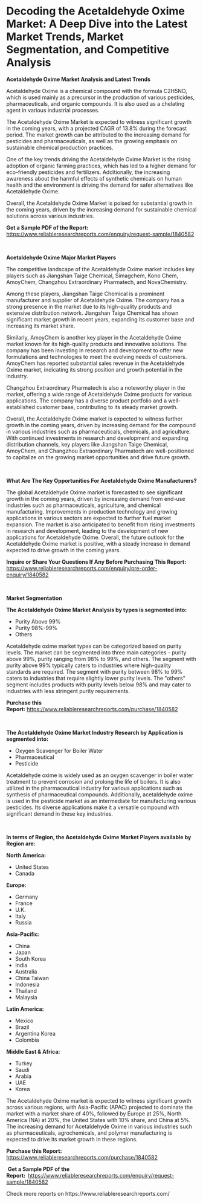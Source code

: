 <p><h1>Decoding the Acetaldehyde Oxime Market: A Deep Dive into the Latest Market Trends, Market Segmentation, and Competitive Analysis</h1></p><p><strong>Acetaldehyde Oxime Market Analysis and Latest Trends</strong></p>
<p><p>Acetaldehyde Oxime is a chemical compound with the formula C2H5NO, which is used mainly as a precursor in the production of various pesticides, pharmaceuticals, and organic compounds. It is also used as a chelating agent in various industrial processes.</p><p>The Acetaldehyde Oxime Market is expected to witness significant growth in the coming years, with a projected CAGR of 13.8% during the forecast period. The market growth can be attributed to the increasing demand for pesticides and pharmaceuticals, as well as the growing emphasis on sustainable chemical production practices.</p><p>One of the key trends driving the Acetaldehyde Oxime Market is the rising adoption of organic farming practices, which has led to a higher demand for eco-friendly pesticides and fertilizers. Additionally, the increasing awareness about the harmful effects of synthetic chemicals on human health and the environment is driving the demand for safer alternatives like Acetaldehyde Oxime.</p><p>Overall, the Acetaldehyde Oxime Market is poised for substantial growth in the coming years, driven by the increasing demand for sustainable chemical solutions across various industries.</p></p>
<p><strong>Get a Sample PDF of the Report:&nbsp;</strong> <a href="https://www.reliableresearchreports.com/enquiry/request-sample/1840582">https://www.reliableresearchreports.com/enquiry/request-sample/1840582</a></p>
<p>&nbsp;</p>
<p><strong>Acetaldehyde Oxime Major Market Players</strong></p>
<p><p>The competitive landscape of the Acetaldehyde Oxime market includes key players such as Jiangshan Taige Chemical, Simagchem, Kono Chem, AmoyChem, Changzhou Extraordinary Pharmatech, and NovaChemistry. </p><p>Among these players, Jiangshan Taige Chemical is a prominent manufacturer and supplier of Acetaldehyde Oxime. The company has a strong presence in the market due to its high-quality products and extensive distribution network. Jiangshan Taige Chemical has shown significant market growth in recent years, expanding its customer base and increasing its market share. </p><p>Similarly, AmoyChem is another key player in the Acetaldehyde Oxime market known for its high-quality products and innovative solutions. The company has been investing in research and development to offer new formulations and technologies to meet the evolving needs of customers. AmoyChem has reported substantial sales revenue in the Acetaldehyde Oxime market, indicating its strong position and growth potential in the industry. </p><p>Changzhou Extraordinary Pharmatech is also a noteworthy player in the market, offering a wide range of Acetaldehyde Oxime products for various applications. The company has a diverse product portfolio and a well-established customer base, contributing to its steady market growth. </p><p>Overall, the Acetaldehyde Oxime market is expected to witness further growth in the coming years, driven by increasing demand for the compound in various industries such as pharmaceuticals, chemicals, and agriculture. With continued investments in research and development and expanding distribution channels, key players like Jiangshan Taige Chemical, AmoyChem, and Changzhou Extraordinary Pharmatech are well-positioned to capitalize on the growing market opportunities and drive future growth.</p></p>
<p>&nbsp;</p>
<p><strong>What Are The Key Opportunities For Acetaldehyde Oxime Manufacturers?</strong></p>
<p><p>The global Acetaldehyde Oxime market is forecasted to see significant growth in the coming years, driven by increasing demand from end-use industries such as pharmaceuticals, agriculture, and chemical manufacturing. Improvements in production technology and growing applications in various sectors are expected to further fuel market expansion. The market is also anticipated to benefit from rising investments in research and development, leading to the development of new applications for Acetaldehyde Oxime. Overall, the future outlook for the Acetaldehyde Oxime market is positive, with a steady increase in demand expected to drive growth in the coming years.</p></p>
<p><strong>Inquire or Share Your Questions If Any Before Purchasing This Report:</strong> <a href="https://www.reliableresearchreports.com/enquiry/pre-order-enquiry/1840582">https://www.reliableresearchreports.com/enquiry/pre-order-enquiry/1840582</a></p>
<p>&nbsp;</p>
<p><strong>Market Segmentation</strong></p>
<p><strong>The Acetaldehyde Oxime Market Analysis by types is segmented into:</strong></p>
<p><ul><li>Purity Above 99%</li><li>Purity 98%-99%</li><li>Others</li></ul></p>
<p><p>Acetaldehyde oxime market types can be categorized based on purity levels. The market can be segmented into three main categories - purity above 99%, purity ranging from 98% to 99%, and others. The segment with purity above 99% typically caters to industries where high-quality standards are required. The segment with purity between 98% to 99% caters to industries that require slightly lower purity levels. The "others" segment includes products with purity levels below 98% and may cater to industries with less stringent purity requirements.</p></p>
<p><strong>Purchase this Report:&nbsp;</strong><a href="https://www.reliableresearchreports.com/purchase/1840582">https://www.reliableresearchreports.com/purchase/1840582</a></p>
<p>&nbsp;</p>
<p><strong>The Acetaldehyde Oxime Market Industry Research by Application is segmented into:</strong></p>
<p><ul><li>Oxygen Scavenger for Boiler Water</li><li>Pharmaceutical</li><li>Pesticide</li></ul></p>
<p><p>Acetaldehyde oxime is widely used as an oxygen scavenger in boiler water treatment to prevent corrosion and prolong the life of boilers. It is also utilized in the pharmaceutical industry for various applications such as synthesis of pharmaceutical compounds. Additionally, acetaldehyde oxime is used in the pesticide market as an intermediate for manufacturing various pesticides. Its diverse applications make it a versatile compound with significant demand in these key industries.</p></p>
<p>&nbsp;</p>
<p><strong>In terms of Region, the Acetaldehyde Oxime Market Players available by Region are:</strong></p>
<p>
    <p> <strong> North America: </strong>
        <ul>
            <li>United States</li>
            <li>Canada</li>
        </ul>
        </p> 
    <p> <strong> Europe: </strong>
        <ul>
            <li>Germany</li>
            <li>France</li>
            <li>U.K.</li>
            <li>Italy</li>
            <li>Russia</li>
        </ul>
        </p> 
    <p> <strong> Asia-Pacific: </strong>
        <ul>
            <li>China</li>
            <li>Japan</li>
            <li>South Korea</li>
            <li>India</li>
            <li>Australia</li>
            <li>China Taiwan</li>
            <li>Indonesia</li>
            <li>Thailand</li>
            <li>Malaysia</li>
        </ul>
        </p> 
    <p> <strong> Latin America: </strong>
        <ul>
            <li>Mexico</li>
            <li>Brazil</li>
            <li>Argentina Korea</li>
            <li>Colombia</li>
        </ul>
        </p> 
    <p> <strong> Middle East & Africa: </strong>
        <ul>
            <li>Turkey</li>
            <li>Saudi</li>
            <li>Arabia</li>
            <li>UAE</li>
            <li>Korea</li>
        </ul>
    </p>
    </p>
<p><p>The Acetaldehyde Oxime market is expected to witness significant growth across various regions, with Asia-Pacific (APAC) projected to dominate the market with a market share of 40%, followed by Europe at 25%, North America (NA) at 20%, the United States with 10% share, and China at 5%. The increasing demand for Acetaldehyde Oxime in various industries such as pharmaceuticals, agrochemicals, and polymer manufacturing is expected to drive its market growth in these regions.</p></p>
<p><strong>Purchase this Report: </strong><a href="https://www.reliableresearchreports.com/purchase/1840582">https://www.reliableresearchreports.com/purchase/1840582</a></p>
<p>&nbsp;<strong>Get a Sample PDF of the Report:&nbsp;&nbsp;</strong><a href="https://www.reliableresearchreports.com/enquiry/request-sample/1840582">https://www.reliableresearchreports.com/enquiry/request-sample/1840582</a></p>
<p><strong></strong></p>
<p>Check more reports on https://www.reliableresearchreports.com/</p>